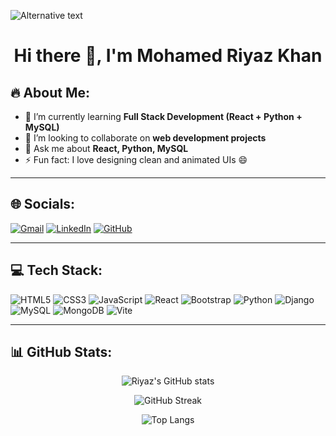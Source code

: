 ![Alternative text](https://mir-s3-cdn-cf.behance.net/project_modules/max_1200/79731568097599.5b50bca477735.jpg)

<h1 align="center">Hi there 👋, I'm Mohamed Riyaz Khan</h1>

## 🔥 About Me:
- 🌱 I’m currently learning **Full Stack Development (React + Python + MySQL)**
- 👯 I’m looking to collaborate on **web development projects**
- 💬 Ask me about **React, Python, MySQL**
- ⚡ Fun fact: I love designing clean and animated UIs 😄

---

## 🌐 Socials:
[![Gmail](https://img.shields.io/badge/Gmail-D14836?style=for-the-badge&logo=gmail&logoColor=white)](mailto:riyazkhan82002@gmail.com)
[![LinkedIn](https://img.shields.io/badge/LinkedIn-0077B5?style=for-the-badge&logo=linkedin&logoColor=white)](https://www.linkedin.com/in/mriyaz-khan)
[![GitHub](https://img.shields.io/badge/GitHub-100000?style=for-the-badge&logo=github&logoColor=white)](https://github.com/riyazkhan069)

---

## 💻 Tech Stack:
![HTML5](https://img.shields.io/badge/html5-%23E34F26.svg?style=for-the-badge&logo=html5&logoColor=white)
![CSS3](https://img.shields.io/badge/css3-%231572B6.svg?style=for-the-badge&logo=css3&logoColor=white)
![JavaScript](https://img.shields.io/badge/javascript-%23323330.svg?style=for-the-badge&logo=javascript&logoColor=%23F7DF1E)
![React](https://img.shields.io/badge/react-%2361DAFB.svg?style=for-the-badge&logo=react&logoColor=black)
![Bootstrap](https://img.shields.io/badge/Bootstrap-563D7C?style=for-the-badge&logo=bootstrap&logoColor=white)
![Python](https://img.shields.io/badge/python-%233776AB.svg?style=for-the-badge&logo=python&logoColor=white)
![Django](https://img.shields.io/badge/Django-%23092E20.svg?style=for-the-badge&logo=django&logoColor=white)
![MySQL](https://img.shields.io/badge/mysql-%2300f.svg?style=for-the-badge&logo=mysql&logoColor=white)
![MongoDB](https://img.shields.io/badge/mongodb-%234ea94b.svg?style=for-the-badge&logo=mongodb&logoColor=white)
![Vite](https://img.shields.io/badge/vite-%23646CFF.svg?style=for-the-badge&logo=vite&logoColor=white)

---

## 📊 GitHub Stats:

<p align="center">
  <img src="https://github-readme-stats.vercel.app/api?username=riyazkhan069&show_icons=true&theme=tokyonight" alt="Riyaz's GitHub stats" />
</p>

<p align="center">
  <img src="https://github-readme-streak-stats.herokuapp.com/?user=riyazkhan069&theme=tokyonight" alt="GitHub Streak" />
</p>

<p align="center">
  <img src="https://github-readme-stats.vercel.app/api/top-langs/?username=riyazkhan069&layout=compact&theme=tokyonight" alt="Top Langs" />
</p>



